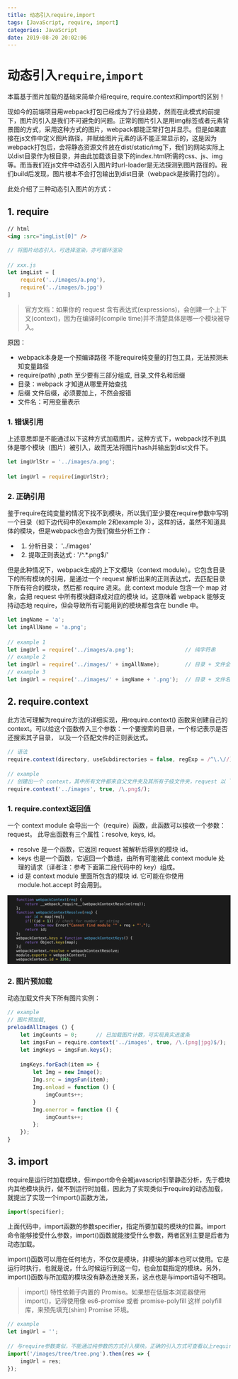```yaml
---
title: 动态引入require,import
tags: [JavaScript, require, import]
categories: JavaScript
date: 2019-08-20 20:02:06
---
```


# 动态引入`require`,`import`

本篇基于图片加载的基础来简单介绍require, require.context和import的区别！

现如今的前端项目用webpack打包已经成为了行业趋势，然而在此模式的前提下，图片的引入是我们不可避免的问题。正常的图片引入是用img标签或者元素背景图的方式，采用这种方式的图片，webpack都能正常打包并显示。但是如果直接在js文件中定义图片路径，并赋给图片元素的话不能正常显示的，这是因为webpack打包后，会将静态资源文件放在dist/static/img下，我们的网站实际上以dist目录作为根目录，并由此加载该目录下的index.html所需的css、js、img等。而当我们在js文件中动态引入图片时url-loader是无法探测到图片路径的。我们build后发现，图片根本不会打包输出到dist目录（webpack是按需打包的）。

此处介绍了三种动态引入图片的方式：

## 1. require

```html
// html
<img :src="imgList[0]" />
```
```javascript
// 将图片动态引入，可选择渲染，亦可循环渲染

// xxx.js
let imgList = [
    require('../images/a.png'),
    require('../images/b.jpg')
]
```

 > 官方文档：如果你的 request 含有表达式(expressions)，会创建一个上下文(context)，因为在编译时(compile time)并不清楚具体是哪一个模块被导入。

原因：

 * webpack本身是一个预编译路径 不能require纯变量的打包工具，无法预测未知变量路径
 * require(path) ,path 至少要有三部分组成, 目录,文件名和后缀
 * 目录：webpack 才知道从哪里开始查找
 * 后缀 文件后缀，必须要加上，不然会报错
 * 文件名：可用变量表示

### 1. 错误引用
上述意思即是不能通过以下这种方式加载图片，这种方式下，webpack找不到具体是哪个模块（图片）被引入，故而无法将图片hash并输出到dist文件下。

```javascript
let imgUrlStr = '../images/a.png'; 

let imgUrl = require(imgUrlStr);
```

### 2. 正确引用

鉴于require在纯变量的情况下找不到模块，所以我们至少要在require参数中写明一个目录（如下边代码中的example 2和example 3），这样的话，虽然不知道具体的模块，但是webpack也会为我们做些分析工作：

 * 1. 分析目录： '../images'
 * 2. 提取正则表达式 : '/^.*\.png$/'

但是此种情况下，webpack生成的上下文模块（context module）。它包含目录下的所有模块的引用，是通过一个 request 解析出来的正则表达式，去匹配目录下所有符合的模块，然后都 require 进来。此 context module 包含一个 map 对象，会把 request 中所有模块翻译成对应的模块 id。这意味着 webpack 能够支持动态地 require，但会导致所有可能用到的模块都包含在 bundle 中。

```javascript
let imgName = 'a'; 
let imgAllName = 'a.png';

// example 1
let imgUrl = require('../images/a.png');                // 纯字符串
// example 2
let imgUrl = require('../images/' + imgAllName);        // 目录 + 文件全名
// example 3
let imgUrl = require('../images/' + imgName + '.png');  // 目录 + 文件名 + 后缀
```

## 2. require.context

此方法可理解为require方法的详细实现，用require.context() 函数来创建自己的 context。可以给这个函数传入三个参数：一个要搜索的目录，一个标记表示是否还搜索其子目录， 以及一个匹配文件的正则表达式。

```javascript
// 语法
require.context(directory, useSubdirectories = false, regExp = /^\.\//);

// example
// 创建出一个 context，其中所有文件都来自父文件夹及其所有子级文件夹，request 以 `.png` 结尾。
require.context('../images', true, /\.png$/);
```

### 1. require.context返回值

一个 context module 会导出一个（require）函数，此函数可以接收一个参数：request。
此导出函数有三个属性：resolve, keys, id。

 * resolve 是一个函数，它返回 request 被解析后得到的模块 id。
 * keys 也是一个函数，它返回一个数组，由所有可能被此 context module 处理的请求（译者注：参考下面第二段代码中的 key）组成。
 * id 是 context module 里面所包含的模块 id. 它可能在你使用 module.hot.accept 时会用到。

![require-context](https://raw.githubusercontent.com/aaaaaAndy/picture/main/images/20210129120606.png)

### 2. 图片预加载

动态加载文件夹下所有图片实例：

```javascript
// example 
// 图片预加载, 
preloadAllImages () {
    let imgCounts = 0;      // 已加载图片计数，可实现真实进度条 
    let imgsFun = require.context('../images', true, /\.(png|jpg)$/);
    let imgKeys = imgsFun.keys();

    imgKeys.forEach(item => {
        let Img = new Image();
        Img.src = imgsFun(item);
        Img.onload = function () {
            imgCounts++;
        }
        Img.onerror = function () {
            imgCounts++;
        };
    });
}
```

## 3. import

require是运行时加载模块，但import命令会被javascript引擎静态分析，先于模块内其他模块执行，做不到运行时加载，因此为了实现类似于require的动态加载，就提出了实现一个import()函数方法，

```javascript
import(specifier);
```

上面代码中，import函数的参数specifier，指定所要加载的模块的位置。import命令能够接受什么参数，import()函数就能接受什么参数，两者区别主要是后者为动态加载。

import()函数可以用在任何地方，不仅仅是模块，非模块的脚本也可以使用。它是运行时执行，也就是说，什么时候运行到这一句，也会加载指定的模块。另外，import()函数与所加载的模块没有静态连接关系，这点也是与import语句不相同。

> import() 特性依赖于内置的 Promise。如果想在低版本浏览器使用 import()，记得使用像 es6-promise 或者 promise-polyfill 这样 polyfill 库，来预先填充(shim) Promise 环境。

```javascript
// example
let imgUrl = '';

// 与require参数类似，不能通过纯参数的方式引入模块。正确的引入方式可查看以上require的引入方式
import('/images/tree/tree.png').then(res => {
    imgUrl = res;
});
```

<!-- more -->
